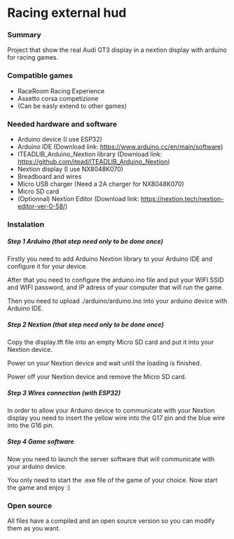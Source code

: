 # Racing external hud

### Summary

Project that show the real Audi GT3 display in a nextion display with arduino for racing games.

### Compatible games

* RaceRoom Racing Experience
* Assetto corsa competizione
* (Can be easly extend to other games)

### Needed hardware and software

* Arduino device (I use ESP32)
* Arduino IDE (Download link: https://www.arduino.cc/en/main/software)
* ITEADLIB_Arduino_Nextion library (Download link: https://github.com/itead/ITEADLIB_Arduino_Nextion)
* Nextion display (I use NX8048K070)
* Breadboard and wires
* Micro USB charger (Need a 2A charger for NX8048K070)
* Micro SD card
* (Optionnal) Nextion Editor (Download link: https://nextion.tech/nextion-editor-ver-0-58/)

### Instalation

##### Step 1 Arduino (that step need only to be done once)

Firstly you need to add Arduino Nextion library to your Arduino IDE and configure it for your device.

After that you need to configure the arduino.ino file and put your WIFI SSID and WIFI password, and IP adress of your computer that will run the game.

Then you need to upload ./arduino/arduino.ino into your arduino device with Arduino IDE.

##### Step 2 Nextion (that step need only to be done once)

Copy the display.tft file into an empty Micro SD card and put it into your Nextion device.

Power on your Nextion device and wait until the loading is finished.

Power off your Nextion device and remove the Micro SD card.

##### Step 3 Wires connection (with ESP32)

In order to allow your Arduino device to communicate with your Nextion display you need to insert the yellow wire into the G17 pin and the blue wire into the G16 pin.

##### Step 4 Game software

Now you need to launch the server software that will communicate with your arduino device.

You only need to start the .exe file of the game of your choice. Now start the game and enjoy :)

### Open source

All files have a compiled and an open source version so you can modify them as you want.



